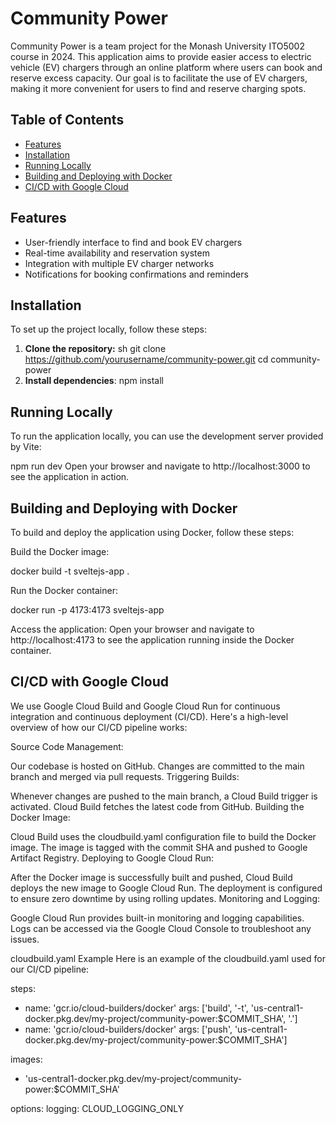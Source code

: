 # Community Power

Community Power is a team project for the Monash University ITO5002 course in 2024. This application aims to provide easier access to electric vehicle (EV) chargers through an online platform where users can book and reserve excess capacity. Our goal is to facilitate the use of EV chargers, making it more convenient for users to find and reserve charging spots.

## Table of Contents

- [Features](#features)
- [Installation](#installation)
- [Running Locally](#running-locally)
- [Building and Deploying with Docker](#building-and-deploying-with-docker)
- [CI/CD with Google Cloud](#cicd-with-google-cloud)

## Features

- User-friendly interface to find and book EV chargers
- Real-time availability and reservation system
- Integration with multiple EV charger networks
- Notifications for booking confirmations and reminders

## Installation

To set up the project locally, follow these steps:

1. **Clone the repository:**
   sh
   git clone https://github.com/yourusername/community-power.git
   cd community-power
2. **Install dependencies**:
npm install

## Running Locally
To run the application locally, you can use the development server provided by Vite:

npm run dev
Open your browser and navigate to http://localhost:3000 to see the application in action.

## Building and Deploying with Docker
To build and deploy the application using Docker, follow these steps:

Build the Docker image:

docker build -t sveltejs-app .

Run the Docker container:

docker run -p 4173:4173 sveltejs-app

Access the application:
Open your browser and navigate to http://localhost:4173 to see the application running inside the Docker container.

## CI/CD with Google Cloud
We use Google Cloud Build and Google Cloud Run for continuous integration and continuous deployment (CI/CD). Here's a high-level overview of how our CI/CD pipeline works:

Source Code Management:

Our codebase is hosted on GitHub.
Changes are committed to the main branch and merged via pull requests.
Triggering Builds:

Whenever changes are pushed to the main branch, a Cloud Build trigger is activated.
Cloud Build fetches the latest code from GitHub.
Building the Docker Image:

Cloud Build uses the cloudbuild.yaml configuration file to build the Docker image.
The image is tagged with the commit SHA and pushed to Google Artifact Registry.
Deploying to Google Cloud Run:

After the Docker image is successfully built and pushed, Cloud Build deploys the new image to Google Cloud Run.
The deployment is configured to ensure zero downtime by using rolling updates.
Monitoring and Logging:

Google Cloud Run provides built-in monitoring and logging capabilities.
Logs can be accessed via the Google Cloud Console to troubleshoot any issues.

cloudbuild.yaml Example
Here is an example of the cloudbuild.yaml used for our CI/CD pipeline:

steps:
  - name: 'gcr.io/cloud-builders/docker'
    args: ['build', '-t', 'us-central1-docker.pkg.dev/my-project/community-power:$COMMIT_SHA', '.']
  - name: 'gcr.io/cloud-builders/docker'
    args: ['push', 'us-central1-docker.pkg.dev/my-project/community-power:$COMMIT_SHA']

images:
  - 'us-central1-docker.pkg.dev/my-project/community-power:$COMMIT_SHA'

options:
  logging: CLOUD_LOGGING_ONLY
